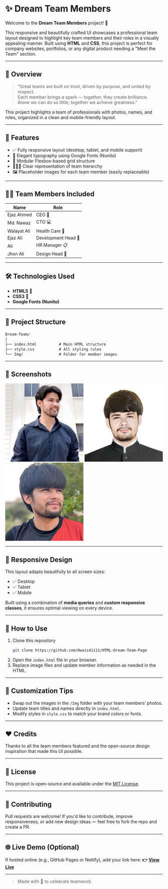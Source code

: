 # ✨ Dream Team Members

Welcome to the **Dream Team Members** project! 🌟

This responsive and beautifully crafted UI showcases a professional team layout designed to highlight key team members and their roles in a visually appealing manner. Built using **HTML** and **CSS**, this project is perfect for company websites, portfolios, or any digital product needing a "Meet the Team" section.

---

## 👥 Overview

> "Great teams are built on trust, driven by purpose, and united by respect.  
> Each member brings a spark — together, they create brilliance.  
> Alone we can do so little; together we achieve greatness."  

This project highlights a team of professionals with photos, names, and roles, organized in a clean and mobile-friendly layout.

---

## 🚀 Features

- ✅ Fully responsive layout (desktop, tablet, and mobile support)
- 🎨 Elegant typography using Google Fonts (Nunito)
- 🧱 Modular Flexbox-based grid structure
- 🧑‍🤝‍🧑 Clear representation of team hierarchy
- 🖼️ Placeholder images for each team member (easily replaceable)

---

## 🧑‍💼 Team Members Included

| Name          | Role               |
|---------------|--------------------|
| Ejaz Ahmed    | CEO 👔              |
| Md. Nawaz     | CTO 💻              |
| Walayat Ali   | Health Care 🏥      |
| Ejaz Ali      | Development Head 🧠 |
| Ali           | HR Manager 📋       |
| Jhon Ali      | Design Head 🎨      |

---

## 🛠️ Technologies Used

- **HTML5** 🧱
- **CSS3** 🎨
- **Google Fonts (Nunito)**

---

## 📁 Project Structure

```plaintext
Dream-Team/
│
├── index.html          # Main HTML structure
├── style.css           # All styling rules
└── Img/                # Folder for member images
```

---

## 📸 Screenshots

<img src="Img/pic1.png" width="250px" alt="Team Member Example" />
<img src="Img/pic2.png" width="250px" alt="Team Member Example" />
<img src="Img/Pic3.jpg" width="250px" alt="Team Member Example" />

---

## 📱 Responsive Design

This layout adapts beautifully to all screen sizes:

- ✅ Desktop  
- ✅ Tablet  
- ✅ Mobile  

Built using a combination of **media queries** and **custom responsive classes**, it ensures optimal viewing on every device.

---

## 🧩 How to Use

1. Clone this repository  
   ```bash
   git clone https://github.com/Owais41111/HTML-Dream-Team-Page
   ```
2. Open the `index.html` file in your browser.
3. Replace image files and update member information as needed in the HTML.

---

## 🎯 Customization Tips

- Swap out the images in the `/Img` folder with your team members’ photos.
- Update team titles and names directly in `index.html`.
- Modify styles in `style.css` to match your brand colors or fonts.

---

## ❤️ Credits

Thanks to all the team members featured and the open-source design inspiration that made this UI possible.

---

## 📄 License

This project is open-source and available under the [MIT License](LICENSE).

---

## 🙌 Contributing

Pull requests are welcome! If you'd like to contribute, improve responsiveness, or add new design ideas — feel free to fork the repo and create a PR.

---

## 🌐 Live Demo (Optional)

If hosted online (e.g., GitHub Pages or Netlify), add your link here:
**👉 [View Live](https://owais41111.github.io/HTML-Dream-Team-Page/)**

---

> Made with 💙 to celebrate teamwork.

```
